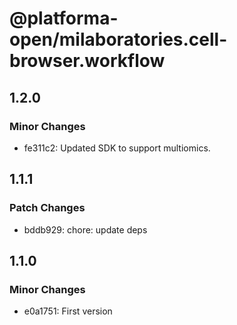 # @platforma-open/milaboratories.cell-browser.workflow

## 1.2.0

### Minor Changes

- fe311c2: Updated SDK to support multiomics.

## 1.1.1

### Patch Changes

- bddb929: chore: update deps

## 1.1.0

### Minor Changes

- e0a1751: First version
